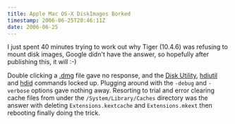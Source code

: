 ```yaml
---
title: Apple Mac OS-X DiskImages Borked
timestamp: 2006-06-25T20:46:11Z
date: 2006-06-25
---
```


<p>I just spent 40 minutes trying to work out why Tiger (10.4.6) was refusing to mount disk images, Google didn't have the answer, so hopefully after publishing this, it will :-) </p>

<p>Double clicking a <a href="http://en.wikipedia.org/wiki/.dmg">.dmg</a> file gave no response, and the <a href="http://en.wikipedia.org/wiki/Disk_Utility">Disk Utility</a>, <a href="http://developer.apple.com/documentation/Darwin/Reference/ManPages/man1/hdiutil.1.html">hdiutil</a> and <a href="http://developer.apple.com/documentation/Darwin/Reference/ManPages/man8/hdid.8.html">hdid</a> commands locked up. Plugging around with the <code>-debug</code> and <code>-verbose</code> options gave nothing away.  Resorting to trial and error clearing cache files from under the <code>/System/Library/Caches</code> directory was the answer with deleting <code>Extensions.kextcache</code> and   <code>Extensions.mkext</code> then rebooting finally doing the trick.</p>
